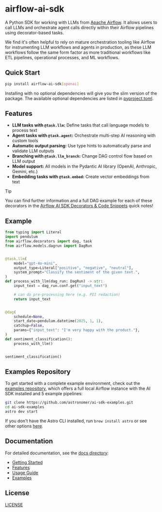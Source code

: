 # airflow-ai-sdk

A Python SDK for working with LLMs from [Apache Airflow](https://github.com/apache/airflow). It allows users to call LLMs and orchestrate agent calls directly within their Airflow pipelines using decorator-based tasks.

We find it's often helpful to rely on mature orchestration tooling like Airflow for instrumenting LLM workflows and agents in production, as these LLM workflows follow the same form factor as more traditional workflows like ETL pipelines, operational processes, and ML workflows.

## Quick Start

```bash
pip install airflow-ai-sdk[openai]
```

Installing with no optional dependencies will give you the slim version of the package. The available optional dependencies are listed in [pyproject.toml](https://github.com/astronomer/airflow-ai-sdk/blob/main/pyproject.toml#L17).

## Features

- **LLM tasks with `@task.llm`:** Define tasks that call language models to process text
- **Agent tasks with `@task.agent`:** Orchestrate multi-step AI reasoning with custom tools
- **Automatic output parsing:** Use type hints to automatically parse and validate LLM outputs
- **Branching with `@task.llm_branch`:** Change DAG control flow based on LLM output
- **Model support:** All models in the Pydantic AI library (OpenAI, Anthropic, Gemini, etc.)
- **Embedding tasks with `@task.embed`:** Create vector embeddings from text

> [!TIP]
> You can find further information and a full DAG example for each of these decorators in the [Airflow AI SDK Decorators & Code Snippets](https://www.astronomer.io/ebooks/quick-notes-airflow-ai-sdk-decorators-code-snippets/) quick notes!

## Example

```python
from typing import Literal
import pendulum
from airflow.decorators import dag, task
from airflow.models.dagrun import DagRun


@task.llm(
    model="gpt-4o-mini",
    output_type=Literal["positive", "negative", "neutral"],
    system_prompt="Classify the sentiment of the given text.",
)
def process_with_llm(dag_run: DagRun) -> str:
    input_text = dag_run.conf.get("input_text")

    # can do pre-processing here (e.g. PII redaction)
    return input_text


@dag(
    schedule=None,
    start_date=pendulum.datetime(2025, 1, 1),
    catchup=False,
    params={"input_text": "I'm very happy with the product."},
)
def sentiment_classification():
    process_with_llm()


sentiment_classification()
```

## Examples Repository

To get started with a complete example environment, check out the [examples repository](https://github.com/astronomer/ai-sdk-examples), which offers a full local Airflow instance with the AI SDK installed and 5 example pipelines:

```bash
git clone https://github.com/astronomer/ai-sdk-examples.git
cd ai-sdk-examples
astro dev start
```

If you don't have the Astro CLI installed, run `brew install astro` or see other options [here](https://www.astronomer.io/docs/astro/cli/install-cli).

## Documentation

For detailed documentation, see the [docs directory](docs/):

- [Getting Started](docs/index.md)
- [Features](docs/features.md)
- [Usage Guide](docs/usage.md)
- [Examples](docs/examples/index.md)

## License

[LICENSE](LICENSE)
